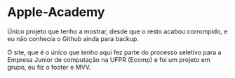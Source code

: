 # Apple-Academy
Único projeto que tenho a mostrar, desde que o resto acabou corrompido, e eu não conhecia o Github ainda para backup.

O site, que é o único que tenho aqui fez parte do processo seletivo para a Empresa Junior de computação na UFPR (Ecomp) e foi um projeto em grupo, eu fiz o footer e MVV.
